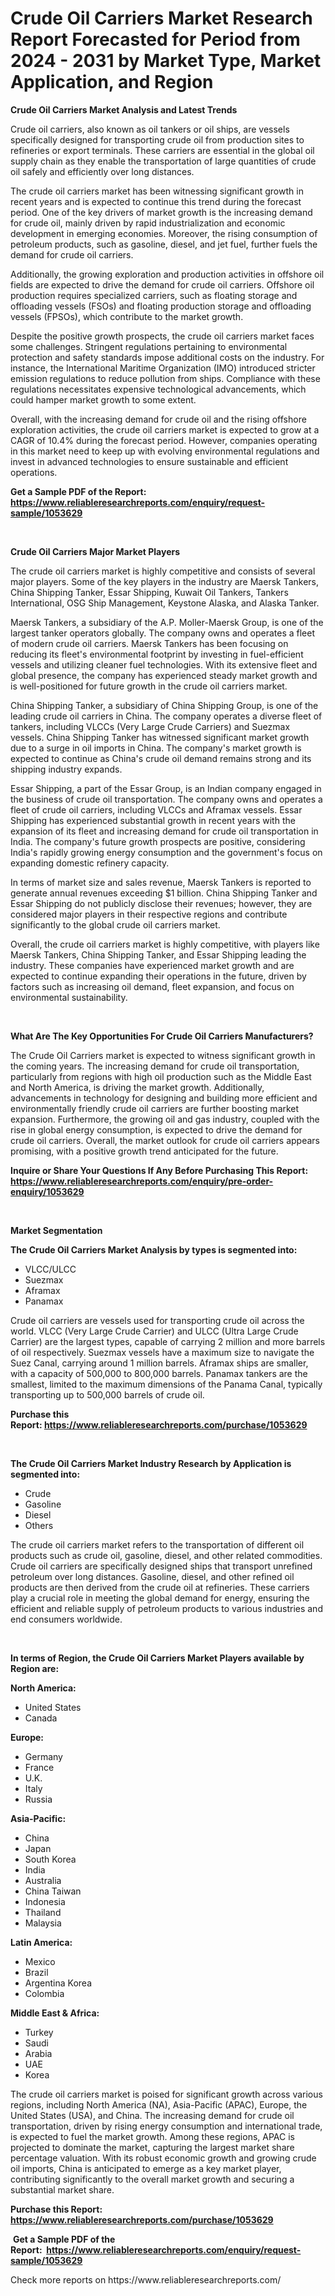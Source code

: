 <p><h1>Crude Oil Carriers Market Research Report Forecasted for Period from 2024 -  2031 by Market Type, Market Application, and Region</h1></p><p><strong>Crude Oil Carriers Market Analysis and Latest Trends</strong></p>
<p><p>Crude oil carriers, also known as oil tankers or oil ships, are vessels specifically designed for transporting crude oil from production sites to refineries or export terminals. These carriers are essential in the global oil supply chain as they enable the transportation of large quantities of crude oil safely and efficiently over long distances.</p><p>The crude oil carriers market has been witnessing significant growth in recent years and is expected to continue this trend during the forecast period. One of the key drivers of market growth is the increasing demand for crude oil, mainly driven by rapid industrialization and economic development in emerging economies. Moreover, the rising consumption of petroleum products, such as gasoline, diesel, and jet fuel, further fuels the demand for crude oil carriers.</p><p>Additionally, the growing exploration and production activities in offshore oil fields are expected to drive the demand for crude oil carriers. Offshore oil production requires specialized carriers, such as floating storage and offloading vessels (FSOs) and floating production storage and offloading vessels (FPSOs), which contribute to the market growth.</p><p>Despite the positive growth prospects, the crude oil carriers market faces some challenges. Stringent regulations pertaining to environmental protection and safety standards impose additional costs on the industry. For instance, the International Maritime Organization (IMO) introduced stricter emission regulations to reduce pollution from ships. Compliance with these regulations necessitates expensive technological advancements, which could hamper market growth to some extent.</p><p>Overall, with the increasing demand for crude oil and the rising offshore exploration activities, the crude oil carriers market is expected to grow at a CAGR of 10.4% during the forecast period. However, companies operating in this market need to keep up with evolving environmental regulations and invest in advanced technologies to ensure sustainable and efficient operations.</p></p>
<p><strong>Get a Sample PDF of the Report:&nbsp; <a href="https://www.reliableresearchreports.com/enquiry/request-sample/1053629">https://www.reliableresearchreports.com/enquiry/request-sample/1053629</a></strong></p>
<p>&nbsp;</p>
<p><strong>Crude Oil Carriers Major Market Players</strong></p>
<p><p>The crude oil carriers market is highly competitive and consists of several major players. Some of the key players in the industry are Maersk Tankers, China Shipping Tanker, Essar Shipping, Kuwait Oil Tankers, Tankers International, OSG Ship Management, Keystone Alaska, and Alaska Tanker.</p><p>Maersk Tankers, a subsidiary of the A.P. Moller-Maersk Group, is one of the largest tanker operators globally. The company owns and operates a fleet of modern crude oil carriers. Maersk Tankers has been focusing on reducing its fleet's environmental footprint by investing in fuel-efficient vessels and utilizing cleaner fuel technologies. With its extensive fleet and global presence, the company has experienced steady market growth and is well-positioned for future growth in the crude oil carriers market.</p><p>China Shipping Tanker, a subsidiary of China Shipping Group, is one of the leading crude oil carriers in China. The company operates a diverse fleet of tankers, including VLCCs (Very Large Crude Carriers) and Suezmax vessels. China Shipping Tanker has witnessed significant market growth due to a surge in oil imports in China. The company's market growth is expected to continue as China's crude oil demand remains strong and its shipping industry expands.</p><p>Essar Shipping, a part of the Essar Group, is an Indian company engaged in the business of crude oil transportation. The company owns and operates a fleet of crude oil carriers, including VLCCs and Aframax vessels. Essar Shipping has experienced substantial growth in recent years with the expansion of its fleet and increasing demand for crude oil transportation in India. The company's future growth prospects are positive, considering India's rapidly growing energy consumption and the government's focus on expanding domestic refinery capacity.</p><p>In terms of market size and sales revenue, Maersk Tankers is reported to generate annual revenues exceeding $1 billion. China Shipping Tanker and Essar Shipping do not publicly disclose their revenues; however, they are considered major players in their respective regions and contribute significantly to the global crude oil carriers market.</p><p>Overall, the crude oil carriers market is highly competitive, with players like Maersk Tankers, China Shipping Tanker, and Essar Shipping leading the industry. These companies have experienced market growth and are expected to continue expanding their operations in the future, driven by factors such as increasing oil demand, fleet expansion, and focus on environmental sustainability.</p></p>
<p>&nbsp;</p>
<p><strong>What Are The Key Opportunities For Crude Oil Carriers Manufacturers?</strong></p>
<p><p>The Crude Oil Carriers market is expected to witness significant growth in the coming years. The increasing demand for crude oil transportation, particularly from regions with high oil production such as the Middle East and North America, is driving the market growth. Additionally, advancements in technology for designing and building more efficient and environmentally friendly crude oil carriers are further boosting market expansion. Furthermore, the growing oil and gas industry, coupled with the rise in global energy consumption, is expected to drive the demand for crude oil carriers. Overall, the market outlook for crude oil carriers appears promising, with a positive growth trend anticipated for the future.</p></p>
<p><strong>Inquire or Share Your Questions If Any Before Purchasing This Report: <a href="https://www.reliableresearchreports.com/enquiry/pre-order-enquiry/1053629">https://www.reliableresearchreports.com/enquiry/pre-order-enquiry/1053629</a></strong></p>
<p>&nbsp;</p>
<p><strong>Market Segmentation</strong></p>
<p><strong>The Crude Oil Carriers Market Analysis by types is segmented into:</strong></p>
<p><ul><li>VLCC/ULCC</li><li>Suezmax</li><li>Aframax</li><li>Panamax</li></ul></p>
<p><p>Crude oil carriers are vessels used for transporting crude oil across the world. VLCC (Very Large Crude Carrier) and ULCC (Ultra Large Crude Carrier) are the largest types, capable of carrying 2 million and more barrels of oil respectively. Suezmax vessels have a maximum size to navigate the Suez Canal, carrying around 1 million barrels. Aframax ships are smaller, with a capacity of 500,000 to 800,000 barrels. Panamax tankers are the smallest, limited to the maximum dimensions of the Panama Canal, typically transporting up to 500,000 barrels of crude oil.</p></p>
<p><strong>Purchase this Report:&nbsp;<a href="https://www.reliableresearchreports.com/purchase/1053629">https://www.reliableresearchreports.com/purchase/1053629</a></strong></p>
<p>&nbsp;</p>
<p><strong>The Crude Oil Carriers Market Industry Research by Application is segmented into:</strong></p>
<p><ul><li>Crude</li><li>Gasoline</li><li>Diesel</li><li>Others</li></ul></p>
<p><p>The crude oil carriers market refers to the transportation of different oil products such as crude oil, gasoline, diesel, and other related commodities. Crude oil carriers are specifically designed ships that transport unrefined petroleum over long distances. Gasoline, diesel, and other refined oil products are then derived from the crude oil at refineries. These carriers play a crucial role in meeting the global demand for energy, ensuring the efficient and reliable supply of petroleum products to various industries and end consumers worldwide.</p></p>
<p>&nbsp;</p>
<p><strong>In terms of Region, the Crude Oil Carriers Market Players available by Region are:</strong></p>
<p>
    <p> <strong> North America: </strong>
        <ul>
            <li>United States</li>
            <li>Canada</li>
        </ul>
        </p> 
    <p> <strong> Europe: </strong>
        <ul>
            <li>Germany</li>
            <li>France</li>
            <li>U.K.</li>
            <li>Italy</li>
            <li>Russia</li>
        </ul>
        </p> 
    <p> <strong> Asia-Pacific: </strong>
        <ul>
            <li>China</li>
            <li>Japan</li>
            <li>South Korea</li>
            <li>India</li>
            <li>Australia</li>
            <li>China Taiwan</li>
            <li>Indonesia</li>
            <li>Thailand</li>
            <li>Malaysia</li>
        </ul>
        </p> 
    <p> <strong> Latin America: </strong>
        <ul>
            <li>Mexico</li>
            <li>Brazil</li>
            <li>Argentina Korea</li>
            <li>Colombia</li>
        </ul>
        </p> 
    <p> <strong> Middle East & Africa: </strong>
        <ul>
            <li>Turkey</li>
            <li>Saudi</li>
            <li>Arabia</li>
            <li>UAE</li>
            <li>Korea</li>
        </ul>
    </p>
    </p>
<p><p>The crude oil carriers market is poised for significant growth across various regions, including North America (NA), Asia-Pacific (APAC), Europe, the United States (USA), and China. The increasing demand for crude oil transportation, driven by rising energy consumption and international trade, is expected to fuel the market growth. Among these regions, APAC is projected to dominate the market, capturing the largest market share percentage valuation. With its robust economic growth and growing crude oil imports, China is anticipated to emerge as a key market player, contributing significantly to the overall market growth and securing a substantial market share.</p></p>
<p><strong>Purchase this Report: <a href="https://www.reliableresearchreports.com/purchase/1053629">https://www.reliableresearchreports.com/purchase/1053629</a></strong></p>
<p>&nbsp;<strong>Get a Sample PDF of the Report:&nbsp;&nbsp;<a href="https://www.reliableresearchreports.com/enquiry/request-sample/1053629">https://www.reliableresearchreports.com/enquiry/request-sample/1053629</a></strong></p>
<p><strong></strong></p>
<p>Check more reports on https://www.reliableresearchreports.com/</p>